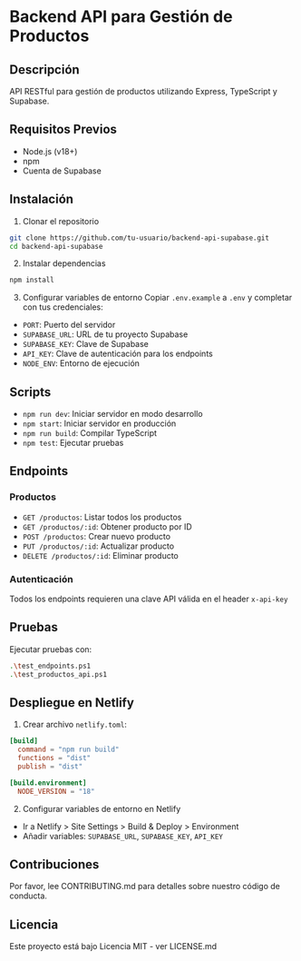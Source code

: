 # Backend API para Gestión de Productos

## Descripción
API RESTful para gestión de productos utilizando Express, TypeScript y Supabase.

## Requisitos Previos
- Node.js (v18+)
- npm
- Cuenta de Supabase

## Instalación

1. Clonar el repositorio
```bash
git clone https://github.com/tu-usuario/backend-api-supabase.git
cd backend-api-supabase
```

2. Instalar dependencias
```bash
npm install
```

3. Configurar variables de entorno
Copiar `.env.example` a `.env` y completar con tus credenciales:
- `PORT`: Puerto del servidor
- `SUPABASE_URL`: URL de tu proyecto Supabase
- `SUPABASE_KEY`: Clave de Supabase
- `API_KEY`: Clave de autenticación para los endpoints
- `NODE_ENV`: Entorno de ejecución

## Scripts

- `npm run dev`: Iniciar servidor en modo desarrollo
- `npm start`: Iniciar servidor en producción
- `npm run build`: Compilar TypeScript
- `npm test`: Ejecutar pruebas

## Endpoints

### Productos

- `GET /productos`: Listar todos los productos
- `GET /productos/:id`: Obtener producto por ID
- `POST /productos`: Crear nuevo producto
- `PUT /productos/:id`: Actualizar producto
- `DELETE /productos/:id`: Eliminar producto

### Autenticación
Todos los endpoints requieren una clave API válida en el header `x-api-key`

## Pruebas
Ejecutar pruebas con:
```bash
.\test_endpoints.ps1
.\test_productos_api.ps1
```

## Despliegue en Netlify

1. Crear archivo `netlify.toml`:
```toml
[build]
  command = "npm run build"
  functions = "dist"
  publish = "dist"

[build.environment]
  NODE_VERSION = "18"
```

2. Configurar variables de entorno en Netlify
- Ir a Netlify > Site Settings > Build & Deploy > Environment
- Añadir variables: `SUPABASE_URL`, `SUPABASE_KEY`, `API_KEY`

## Contribuciones
Por favor, lee CONTRIBUTING.md para detalles sobre nuestro código de conducta.

## Licencia
Este proyecto está bajo Licencia MIT - ver LICENSE.md
